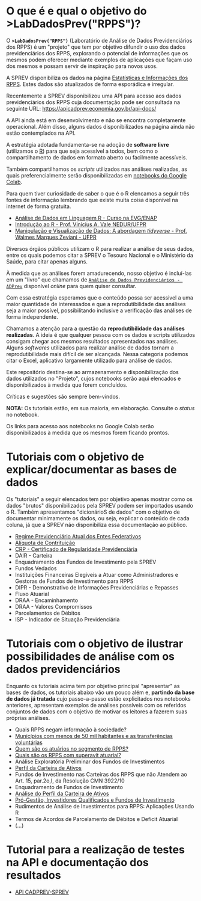 # **O que é e qual o objetivo do >LabDadosPrev("RPPS")?**

O **`>LabDadosPrev("RPPS")`** (Laboratório de Análise de Dados Previdenciários dos RPPS) é um "projeto" que tem por objetivo difundir o uso dos dados previdenciários dos RPPS, explorando o potencial de informações que os mesmos podem oferecer mediante exemplos de aplicações que façam uso dos mesmos e possam servir de inspiração para novos usos.

A SPREV disponibiliza os dados na página [Estatísticas e Informações dos RPPS](https://www.gov.br/previdencia/pt-br/assuntos/previdencia-no-servico-publico). Estes dados são atualizados de forma esporádica e irregular.

Recentemente a SPREV disponibilizou uma API para acesso aos dados previdenciários dos RPPS cuja documentação pode ser consultada na seguinte URL: https://apicadprev.economia.gov.br/api-docs/

A API ainda está em desenvolvimento e não se encontra completamente operacional. Além disso, alguns dados disponibilizados na página ainda não estão contemplados na API. 

A estratégia adotada fundamenta-se na adoção de **software livre** (utilizamos o [R](https://www.r-project.org/)) para que seja acessível a todos, bem como o compartilhamento de dados em formato aberto ou facilmente acessíveis. 

Também compartilhamos os _scripts_ utilizados nas análises realizadas, as quais preferencialmente serão disponibilizadas em [notebooks do Google Colab](https://colab.research.google.com/notebooks/intro.ipynb). 

Para quem tiver curiosidade de saber o que é o R elencamos a seguir três fontes de informação lembrando que existe muita coisa disponível na internet de forma gratuita.

* [Análise de Dados em Linguagem R - Curso na EVG/ENAP](https://www.escolavirtual.gov.br/curso/325)    
* [Introdução ao R - Prof. Vinícius A. Vale NEDUR/UFPR](https://viniciusavale.com/IntroR/Intro-R.html)
* [Manipulação e Visualização de Dados: A abordagem _tidyverse_ - Prof.  Walmes Marques Zeviani - UFPR](http://leg.ufpr.br/~walmes/cursoR/data-vis/)    

Diversos órgãos públicos utilizam o R para realizar a análise de seus dados, entre os quais podemos citar a SPREV o Tesouro Nacional e o Ministério da Saúde, para citar apenas alguns.

À medida que as análises forem amadurecendo, nosso objetivo é incluí-las em um "livro" que chamamos de [`Análise de Dados Previdenciários - ADPrev`](https://marcosfs2006.github.io/ADPrevBook/) disponível _online_ para quem quiser consultar. 

Com essa estratégia esperamos que o conteúdo possa ser acessivel a uma maior quantidade de interessados e que a reprodutibilidade das análises seja a maior possível, possibilitando inclusive a verificação das análises de forma independente.

Chamamos a atenção para a questão da **reprodutibilidade das análises realizadas**. A ideia é que qualquer pessoa com os dados e scripts utilizados consigam chegar aos mesmos  resultados apresentados nas análises. Alguns _softwares_ utilizados para realizar análise de dados tornam a reprodutibilidade mais difícil de ser alcançada. Nessa categoria podemos citar o Excel, aplicativo largamente utilizado para análise de dados.

Este repositório destina-se ao armazenamento e disponibilização dos dados utilizados no "Projeto", cujos notebooks serão aqui elencados e disponibilizados à medida que forem concluídos.

Críticas e sugestões são sempre bem-vindos. 

**NOTA:** Os tutoriais estão, em sua maioria, em elaboração. Consulte o _status_ no notebook. 

Os links para acesso aos notebooks no Google Colab serão disponibilizados à medida que os mesmos forem ficando prontos.


# Tutoriais com o objetivo de explicar/documentar as bases de dados

Os "tutoriais" a seguir elencados tem por objetivo apenas mostrar como os dados "brutos" disponibilizados pela SPREV podem ser importados usando o R. Também apresentamos  "dicionárioS de dados" com o objetivo de documentar minimamente os dados, ou seja, explicar o conteúdo de cada coluna, já que a SPREV não disponibiliza essa documentação ao público.

* [Regime Previdenciário Atual dos Entes Federativos](https://colab.research.google.com/drive/1hITNSJKR_ujKjz31Y0tr2zkv84gtVHXL?usp=sharing)  
* [Alíquota de Contrituição](https://colab.research.google.com/drive/1OSLxjS4yyrcKqrgkiqQAzSWzO5noUSyU?usp=sharing)
* [CRP - Certificado de Regularidade Previdenciária](https://colab.research.google.com/drive/1UVovo2YxM3FWkmgqXKV6iTAs2T_Ge36r?usp=sharing)
* DAIR - Carteira   
* Enquadramento dos Fundos de Investimento pela SPREV    
* Fundos Vedados    
* Instituições Financeiras Elegíveis a Atuar como Administradores e Gestoras de Fundos de Investimento para RPPS 
* DIPR - Demonstrativo de Informações Previdenciárias e Repasses<!--(https://colab.research.google.com/drive/1kaPJ6nT3zZCHCxYzkPTfTwurSgQMUeHl?usp=sharing)-->
* Fluxo Atuarial<!--(https://colab.research.google.com/drive/1Hhsuq1u6kxMuvo3y8jghBVm9gNfLwXOH?usp=sharing)-->   
* DRAA - Encaminhamento    
* DRAA - Valores Compromissos    
* Parcelamentos de Débitos   
* ISP - Indicador de Situação Previdenciária   


# Tutoriais com o objetivo de ilustrar possibilidades de análise com os dados previdenciários

Enquanto os tutoriais acima tem por objetivo principal "apresentar" as bases de dados, os tutoriais abaixo vão um pouco além e, **partindo da base de dados já tratada** cujo passo-a-passo estão explicitados nos notebooks anteriores, apresentam exemplos de análises possíveis com os referidos conjuntos de dados com o objetivo de motivar os leitores a fazerem suas próprias análises.  

* Quais RPPS negam informação à sociedade?
* [Municípios com menos de 50 mil habitantes e as transferências voluntárias](https://colab.research.google.com/drive/1BZfmZbVt24-DbXXLSXAqm35puUB2V17R?usp=sharing)
* [Quem são os atuários no segmento de RPPS?](https://colab.research.google.com/drive/1GBat-DP1ZNv4Oms8F3_tYEqaOwql81RJ?usp=sharing)
* [Quais são os RPPS com superavit atuarial?](https://colab.research.google.com/drive/1N-A7p_Cp8lwx0k1a_Gv9JT2E4CwIgBWz?usp=sharing)
* Análise Exploratória Preliminar dos Fundos de Investimentos
* [Perfil da Carteira de Ativos](https://colab.research.google.com/drive/1ZFmjCiMY91EAeIS4lw1afFRBVDnRSGyd?usp=sharing)
* Fundos de Investimento nas Carteiras dos RPPS que não Atendem ao Art. 15, par.2o,I, da Resolução CMN 3922/10
* Enquadramento de Fundos de Investimento
* [Análise do Perfil da Carteira de Ativos](https://colab.research.google.com/drive/1ZFmjCiMY91EAeIS4lw1afFRBVDnRSGyd?usp=sharing)
* [Pró-Gestão, Investidores Qualificados e Fundos de Investimento](https://colab.research.google.com/drive/1Nmy2hZyJGS-x_Mz5uNJfibpT1CKkXYuG?usp=sharing)
* Rudimentos de Análise de Investimentos para RPPS: Aplicações Usando R
* Termos de Acordos de Parcelamento de Débitos e Deficit Atuarial
* (...)

# Tutorial para a realização de testes na API e documentação dos resultados 

* [API CADPREV-SPREV](https://colab.research.google.com/drive/1FpeX9lWIVEOvyvEdWpd61PQhdMz_xPTw?usp=sharing)   

